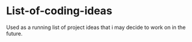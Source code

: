 # List-of-coding-ideas
Used as a running list of project ideas that i may decide to work on in the future.
